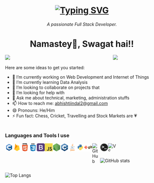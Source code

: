 <!-- ### Hi there 👋
## I'm Abhisht -->

### <h1 align="center"> [![Typing SVG](https://readme-typing-svg.herokuapp.com?font=cursive&color=F7D927&center=true&vCenter=true&lines=Hi%2C+I'm+Ayushi+Srivastava)](https://git.io/typing-svg) </h1>
<h6 align="center">A passionate Full Stack Developer.</h6>
<h1 align="center">Namastey🙏, Swagat hai!!</h1>                  
<img src="https://visitor-badge.laobi.icu/badge?page_id=Abhisht23.Abhisht23">
<img src="https://media.giphy.com/media/JrZEc84OFlTYcRaqSx/giphy.gif" width="150" align="right"/>


<!--**Abhisht23/Abhisht23** is a ✨ _special_ ✨ repository because its `README.md` (this file) appears on your GitHub profile.-->

Here are some ideas to get you started:

- 🔭 I’m currently working on Web Development and Internet of Things
- 🌱 I’m currently learning Data Analysis
- 👯 I’m looking to collaborate on projects that 
- 🤔 I’m looking for help with 
- 💬 Ask me about technical, marketing, administration stuffs
- 📫 How to reach me: abhishtjindal2@gmail.com
- 😄 Pronouns: He/Him
- ⚡ Fun fact: Chess, Cricket, Travelling and Stock Markets are :heartpulse:
<br><br>

### Languages and Tools I use
<img align="left" alt="C" width="26px" src="https://raw.githubusercontent.com/github/explore/80688e429a7d4ef2fca1e82350fe8e3517d3494d/topics/c/c.png" />
<!--<img align="left" alt="robo3t" width="26px" src="https://raw.githubusercontent.com/github/explore/80688e429a7d4ef2fca1e82350fe8e3517d3494d/topics/robo3t/robo3t.png" />-->
<img align="left" alt="Firebase" width="26px" src="https://raw.githubusercontent.com/github/explore/80688e429a7d4ef2fca1e82350fe8e3517d3494d/topics/firebase/firebase.png" />
<img align="left" alt="HTML" width="26px" src="https://raw.githubusercontent.com/github/explore/80688e429a7d4ef2fca1e82350fe8e3517d3494d/topics/html/html.png"/>
<img align="left" alt="CSS" width="26px" src="https://raw.githubusercontent.com/github/explore/80688e429a7d4ef2fca1e82350fe8e3517d3494d/topics/css/css.png"/>
<img align="left" alt="BootStrap" width="26px" src="https://raw.githubusercontent.com/github/explore/80688e429a7d4ef2fca1e82350fe8e3517d3494d/topics/bootstrap/bootstrap.png"/>
<img align="left" alt="JavaScript" width="26px"src="https://raw.githubusercontent.com/github/explore/80688e429a7d4ef2fca1e82350fe8e3517d3494d/topics/javascript/javascript.png"/>
<img align="left" alt="Node.js" width="26px" src="https://raw.githubusercontent.com/github/explore/80688e429a7d4ef2fca1e82350fe8e3517d3494d/topics/nodejs/nodejs.png"/>
<img align="left" alt="C++" width="26px" src="https://raw.githubusercontent.com/github/explore/80688e429a7d4ef2fca1e82350fe8e3517d3494d/topics/cpp/cpp.png">
<img align="left" alt="Java" width="26px" src="https://raw.githubusercontent.com/github/explore/80688e429a7d4ef2fca1e82350fe8e3517d3494d/topics/java/java.png">
<img align="left" alt="Python" width="26px" src="https://raw.githubusercontent.com/github/explore/80688e429a7d4ef2fca1e82350fe8e3517d3494d/topics/python/python.png" />
<img align="left" height="26px" width="26px" src="https://raw.githubusercontent.com/github/explore/80688e429a7d4ef2fca1e82350fe8e3517d3494d/topics/git/git.png"  alt="Git"/>
<img align="left" alt="GitHub" width="26px" src="https://firebasestorage.googleapis.com/v0/b/web-johannesmilke.appspot.com/o/other%2Fsocial%2Fgithub.png?alt=media" />
<img align="left" alt="Terminal" width="26px" src="https://raw.githubusercontent.com/github/explore/80688e429a7d4ef2fca1e82350fe8e3517d3494d/topics/terminal/terminal.png" />
<img align="left" height="26px" width="26px" src="https://github.com/dhanishgajjar/vscode-icons/blob/7078081b8a334c0d69b20dabab78c526899a471d/png/default_dark.png" alt="VS Code"/>


<br><br>

![GitHub stats](https://github-readme-stats.vercel.app/api?username=Abhisht23&show_icons=true&theme=tokyonight)
<br><br>

![Top Langs](https://github-readme-stats.vercel.app/api/top-langs/?username=Abhisht23&layout=compact&theme=tokyonight)
<br><br>
